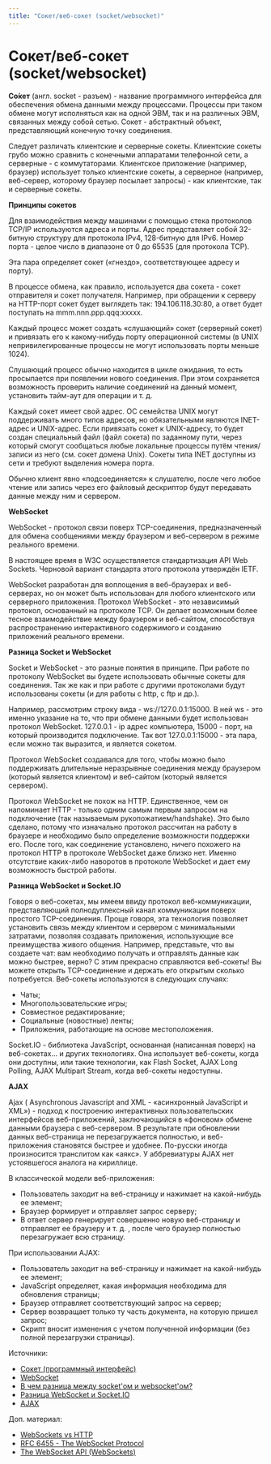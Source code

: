 ```yaml
---
title: "Сокет/веб-сокет (socket/websocket)"
---
```


# Сокет/веб-сокет (socket/websocket)

**Со́кет** (англ. socket - разъем) - название программного интерфейса для обеспечения обмена данными между процессами. Процессы при таком обмене могут исполняться как на одной ЭВМ, так и на различных ЭВМ, связанных между собой сетью. Сокет - абстрактный объект, представляющий конечную точку соединения.

Следует различать клиентские и серверные сокеты. Клиентские сокеты грубо можно сравнить с конечными аппаратами телефонной сети, а серверные - с коммутаторами. Клиентское приложение (например, браузер) использует только клиентские сокеты, а серверное (например, веб-сервер, которому браузер посылает запросы) - как клиентские, так и серверные сокеты.

**Принципы сокетов**

Для взаимодействия между машинами с помощью стека протоколов TCP/IP используются адреса и порты. Адрес представляет собой 32-битную структуру для протокола IPv4, 128-битную для IPv6. Номер порта - целое число в диапазоне от 0 до 65535 (для протокола TCP).

Эта пара определяет сокет («гнездо», соответствующее адресу и порту).

В процессе обмена, как правило, используется два сокета - сокет отправителя и сокет получателя. Например, при обращении к серверу на HTTP-порт сокет будет выглядеть так: 194.106.118.30:80, а ответ будет поступать на mmm.nnn.ppp.qqq:xxxxx.

Каждый процесс может создать «слушающий» сокет (серверный сокет) и привязать его к какому-нибудь порту операционной системы (в UNIX непривилегированные процессы не могут использовать порты меньше 1024).

Слушающий процесс обычно находится в цикле ожидания, то есть просыпается при появлении нового соединения. При этом сохраняется возможность проверить наличие соединений на данный момент, установить тайм-аут для операции и т. д.

Каждый сокет имеет свой адрес. ОС семейства UNIX могут поддерживать много типов адресов, но обязательными являются INET-адрес и UNIX-адрес. Если привязать сокет к UNIX-адресу, то будет создан специальный файл (файл сокета) по заданному пути, через который смогут сообщаться любые локальные процессы путём чтения/записи из него (см. сокет домена Unix). Сокеты типа INET доступны из сети и требуют выделения номера порта.

Обычно клиент явно «подсоединяется» к слушателю, после чего любое чтение или запись через его файловый дескриптор будут передавать данные между ним и сервером.

**WebSocket**

WebSocket - протокол связи поверх TCP-соединения, предназначенный для обмена сообщениями между браузером и веб-сервером в режиме реального времени.

В настоящее время в W3C осуществляется стандартизация API Web Sockets. Черновой вариант стандарта этого протокола утверждён IETF.

WebSocket разработан для воплощения в веб-браузерах и веб-серверах, но он может быть использован для любого клиентского или серверного приложения. Протокол WebSocket - это независимый протокол, основанный на протоколе TCP. Он делает возможным более тесное взаимодействие между браузером и веб-сайтом, способствуя распространению интерактивного содержимого и созданию приложений реального времени.

**Разница Socket и WebSocket**

Socket и WebSocket - это разные понятия в принципе. При работе по протоколу WebSocket вы будете использовать обычные сокеты для соединения. Так же как и при работе с другими протоколами будут использованы сокеты (и для работы с http, с ftp и др.).

Например, рассмотрим строку вида - ws://127.0.0.1:15000. В ней ws - это именно указание на то, что при обмене данными будет использован протокол WebSocket. 127.0.0.1 - ip адрес компьютера, 15000 - порт, на который производится подключение. Так вот 127.0.0.1:15000 - эта пара, если можно так выразится, и является сокетом.

Протокол WebSocket создавался для того, чтобы можно было поддерживать длительные неразрывные соединения между браузером (который является клиентом) и веб-сайтом (который является сервером).

Протокол WebSocket не похож на HTTP. Единственное, чем он напоминает HTTP - только одним самым первым запросом на подключение (так называемым рукопожатием/handshake). Это было сделано, потому что изначально протокол рассчитан на работу в браузере и необходимо было определение возможности поддержки его. После того, как соединение установлено, ничего похожего на протокол HTTP в протоколе WebSocket даже близко нет. Именно отсутствие каких-либо наворотов в протоколе WebSocket и дает ему возможность быстрой работы.

**Разница WebSocket и Socket.IO**

Говоря о веб-сокетах, мы имеем ввиду протокол веб-коммуникации, представляющий полнодуплексный канал коммуникации поверх простого TCP-соединения. Проще говоря, эта технология позволяет установить связь между клиентом и сервером с минимальными затратами, позволяя создавать приложения, использующие все преимущества живого общения. Например, представьте, что вы создаете чат: вам необходимо получать и отправлять данные как можно быстрее, верно? С этим прекрасно справляются веб-сокеты! Вы можете открыть TCP-соединение и держать его открытым сколько потребуется. Веб-сокеты используются в следующих случаях:

* Чаты;
* Многопользовательские игры;
* Совместное редактирование;
* Социальные (новостные) ленты;
* Приложения, работающие на основе местоположения.

Socket.IO - библиотека JavaScript, основанная (написанная поверх) на веб-сокетах… и других технологиях. Она использует веб-сокеты, когда они доступны, или такие технологии, как Flash Socket, AJAX Long Polling, AJAX Multipart Stream, когда веб-сокеты недоступны.

**AJAX**

Ajax ( Asynchronous Javascript and XML - «асинхронный JavaScript и XML») - подход к построению интерактивных пользовательских интерфейсов веб-приложений, заключающийся в «фоновом» обмене данными браузера с веб-сервером. В результате при обновлении данных веб-страница не перезагружается полностью, и веб-приложения становятся быстрее и удобнее. По-русски иногда произносится транслитом как «аякс». У аббревиатуры AJAX нет устоявшегося аналога на кириллице.

В классической модели веб-приложения:

* Пользователь заходит на веб-страницу и нажимает на какой-нибудь ее элемент;
* Браузер формирует и отправляет запрос серверу;
* В ответ сервер генерирует совершенно новую веб-страницу и отправляет ее браузеру и т. д. , после чего браузер полностью перезагружает всю страницу.

При использовании AJAX:

* Пользователь заходит на веб-страницу и нажимает на какой-нибудь ее элемент;
* JavaScript определяет, какая информация необходима для обновления страницы;
* Браузер отправляет соответствующий запрос на сервер;
* Сервер возвращает только ту часть документа, на которую пришел запрос;
* Скрипт вносит изменения с учетом полученной информации (без полной перезагрузки страницы).

Источники:

* [Сокет (программный интерфейс)](https://ru.wikipedia.org/wiki/%D0%A1%D0%BE%D0%BA%D0%B5%D1%82\_\(%D0%BF%D1%80%D0%BE%D0%B3%D1%80%D0%B0%D0%BC%D0%BC%D0%BD%D1%8B%D0%B9\_%D0%B8%D0%BD%D1%82%D0%B5%D1%80%D1%84%D0%B5%D0%B9%D1%81\))
* [WebSocket](https://ru.wikipedia.org/wiki/WebSocket)
* [В чем разница между socket'ом и websocket'ом?](https://ru.stackoverflow.com/questions/507746/%D0%92-%D1%87%D0%B5%D0%BC-%D1%80%D0%B0%D0%B7%D0%BD%D0%B8%D1%86%D0%B0-%D0%BC%D0%B5%D0%B6%D0%B4%D1%83-socket%D0%BE%D0%BC-%D0%B8-websocket%D0%BE%D0%BC)
* [Разница WebSocket и Socket.IO](https://habr.com/ru/post/498996/)
* [AJAX](https://ru.wikipedia.org/wiki/AJAX)

Доп. материал:

* [WebSockets vs HTTP](https://webformyself.com/websockets-vs-http/)
* [RFC 6455 - The WebSocket Protocol](https://datatracker.ietf.org/doc/html/rfc6455)
* [The WebSocket API (WebSockets)](https://developer.mozilla.org/en-US/docs/Web/API/WebSockets\_API)
